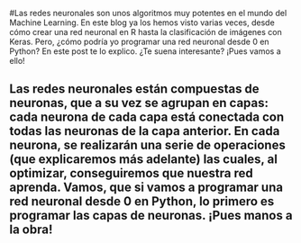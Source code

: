 #Las redes neuronales son unos algoritmos muy potentes en el mundo del Machine Learning. En este blog ya los hemos visto varias veces, desde cómo crear una red neuronal en R hasta la clasificación de imágenes con Keras. Pero, ¿cómo podría yo programar una red neuronal desde 0 en Python? En este post te lo explico. ¿Te suena interesante? ¡Pues vamos a ello!

Las redes neuronales están compuestas de neuronas, que a su vez se agrupan en capas: cada neurona de cada capa está conectada con todas las neuronas de la capa anterior. En cada neurona, se realizarán una serie de operaciones (que explicaremos más adelante) las cuales, al optimizar, conseguiremos que nuestra red aprenda. Vamos, que si vamos a programar una red neuronal desde 0 en Python, lo primero es programar las capas de neuronas. ¡Pues manos a la obra! 
-
